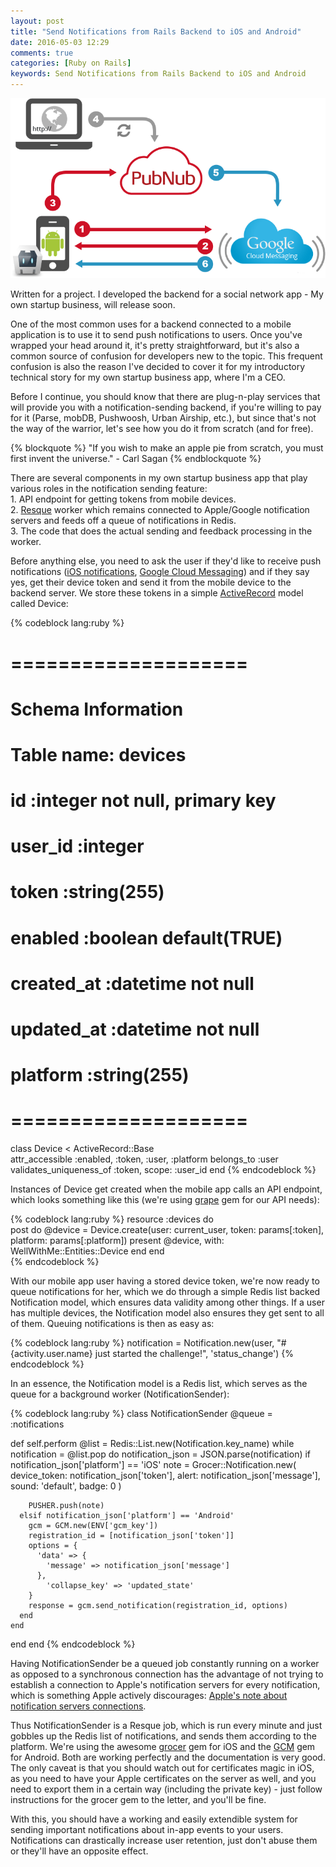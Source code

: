 ```yaml
---
layout: post
title: "Send Notifications from Rails Backend to iOS and Android"
date: 2016-05-03 12:29
comments: true
categories: [Ruby on Rails]
keywords: Send Notifications from Rails Backend to iOS and Android
---
```


<p>
  <img src="/images/gcm-app.png" width="600" alt="Send Notifications from Rails Backend to iOS and Android" />
</p>

<p>
  Written for a project. I developed the backend for a social network app - My own startup business, will release soon.
</p>

<p>
  One of the most common uses for a backend connected to a mobile application is to use it to send push notifications to users. Once you've wrapped your head around it, it's pretty straightforward, but it's also a common source of confusion for developers new to the topic. This frequent confusion is also the reason I've decided to cover it for my introductory technical story for my own startup business app, where I'm a CEO.
</p>

<p>
  Before I continue, you should know that there are plug-n-play services that will provide you with a notification-sending backend, if you're willing to pay for it (Parse, mobDB, Pushwoosh, Urban Airship, etc.), but since that's not the way of the warrior, let's see how you do it from scratch (and for free).
</p>

{% blockquote %}
"If you wish to make an apple pie from scratch, you must first invent the universe." - Carl Sagan
{% endblockquote %}

<p>
  There are several components in my own startup business app that play various roles in the notification sending feature:<br/>
  1. API endpoint for getting tokens from mobile devices.<br/>
  2. <a href="https://github.com/resque/resque" target="_blank">Resque</a> worker which remains connected to Apple/Google notification servers and feeds off a queue of notifications in Redis.<br/>
  3. The code that does the actual sending and feedback processing in the worker.
</p>

<p>
  Before anything else, you need to ask the user if they'd like to receive push notifications (<a href="https://developer.apple.com/notifications/" target="_blank">iOS notifications</a>, <a href="http://developer.android.com/guide/topics/ui/notifiers/notifications.html" target="_blank">Google Cloud Messaging</a>) and if they say yes, get their device token and send it from the mobile device to the backend server. We store these tokens in a simple <a href="http://api.rubyonrails.org/classes/ActiveRecord/Base.html" target="_blank">ActiveRecord</a> model called Device:
</p>

{% codeblock lang:ruby %}
# ====================
# Schema Information
# Table name: devices
#  id         :integer          not null, primary key
#  user_id    :integer
#  token      :string(255)
#  enabled    :boolean          default(TRUE)
#  created_at :datetime         not null
#  updated_at :datetime         not null
#  platform   :string(255)
# ====================

class Device < ActiveRecord::Base  
  attr_accessible :enabled, :token, :user, :platform
  belongs_to :user
  validates_uniqueness_of :token, scope: :user_id
end
{% endcodeblock %}

<p>
  Instances of Device get created when the mobile app calls an API endpoint, which looks something like this (we're using <a href="https://github.com/ruby-grape/grape" target="_blank">grape</a> gem for our API needs):
</p>

{% codeblock lang:ruby %}
resource :devices do  
  post do
    @device = Device.create(user: current_user, token: params[:token], platform: params[:platform])
    present @device, with: WellWithMe::Entities::Device
  end
end  
{% endcodeblock %}

<p>
  With our mobile app user having a stored device token, we're now ready to queue notifications for her, which we do through a simple Redis list backed Notification model, which ensures data validity among other things. If a user has multiple devices, the Notification model also ensures they get sent to all of them. Queuing notifications is then as easy as:
</p>

{% codeblock lang:ruby %}
notification = Notification.new(user, "#{activity.user.name} just started the challenge!", 'status_change')
{% endcodeblock %}

<p>
  In an essence, the Notification model is a Redis list, which serves as the queue for a background worker (NotificationSender):
</p>

{% codeblock lang:ruby %}
class NotificationSender
  @queue = :notifications

  def self.perform
    @list = Redis::List.new(Notification.key_name)
    while notification = @list.pop do
      notification_json = JSON.parse(notification)
      if notification_json['platform'] == 'iOS'
        note = Grocer::Notification.new(
          device_token: notification_json['token'],
          alert: notification_json['message'],
          sound: 'default',
          badge: 0
        )

        PUSHER.push(note)
      elsif notification_json['platform'] == 'Android'
        gcm = GCM.new(ENV['gcm_key'])
        registration_id = [notification_json['token']]
        options = {
          'data' => {
            'message' => notification_json['message']
          },
            'collapse_key' => 'updated_state'
        }
        response = gcm.send_notification(registration_id, options)
      end
    end
  end
end
{% endcodeblock %}

<p>
  Having NotificationSender be a queued job constantly running on a worker as opposed to a synchronous connection has the advantage of not trying to establish a connection to Apple's notification servers for every notification, which is something Apple actively discourages: <a href="https://developer.apple.com/news/?id=03212012a" target="_blank">Apple's note about notification servers connections</a>.
</p>

<p>
  Thus NotificationSender is a Resque job, which is run every minute and just gobbles up the Redis list of notifications, and sends them according to the platform. We're using the awesome <a href="https://github.com/grocer/grocer" target="_blank">grocer</a> gem for iOS and the <a href="https://github.com/spacialdb/gcm" target="_blank">GCM</a> gem for Android. Both are working perfectly and the documentation is very good. The only caveat is that you should watch out for certificates magic in iOS, as you need to have your Apple certificates on the server as well, and you need to export them in a certain way (including the private key) - just follow instructions for the grocer gem to the letter, and you'll be fine.
</p>

<p>
  With this, you should have a working and easily extendible system for sending important notifications about in-app events to your users. Notifications can drastically increase user retention, just don't abuse them or they'll have an opposite effect.
</p>
